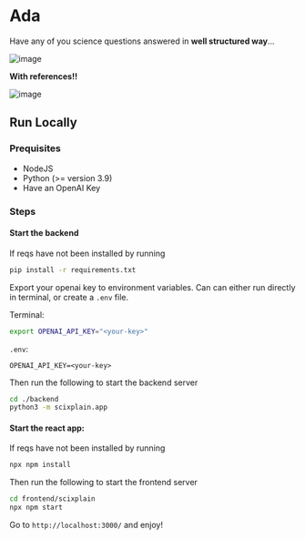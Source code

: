 # Ada
Have any of you science questions answered in **well structured way**...

![image](https://github.com/rmikulec/ada/assets/15821744/d3804f92-22d3-4da0-87b5-0234b29ce4bc)


**With references!!**

![image](https://github.com/rmikulec/ada/assets/15821744/b2bbe25e-bfd4-4fdd-95b9-93dc1ef2a09c)



## Run Locally

### Prequisites
 - NodeJS
 - Python (>= version 3.9)
 - Have an OpenAI Key


### Steps


#### Start the backend

If reqs have not been installed by running

```bash
pip install -r requirements.txt
```

Export your openai key to environment variables. Can can either run directly in terminal, or create a `.env` file.

Terminal:

```bash
export OPENAI_API_KEY="<your-key>"
```

`.env`:
```.env
OPENAI_API_KEY=<your-key>
```

Then run the following to start the backend server

```bash
cd ./backend
python3 -m scixplain.app
```

#### Start the react app:

If reqs have not been installed by running

```bash
npx npm install
```

Then run the following to start the frontend server

```bash
cd frontend/scixplain
npx npm start
```


Go to `http://localhost:3000/` and enjoy!

